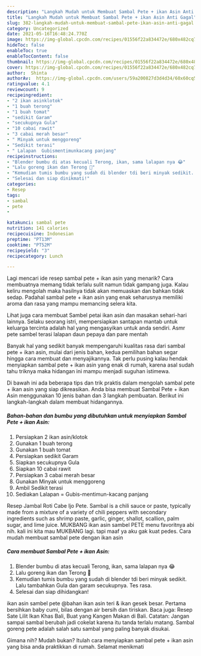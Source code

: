 ```yaml
---
description: "Langkah Mudah untuk Membuat Sambal Pete + ikan Asin Anti Gagal"
title: "Langkah Mudah untuk Membuat Sambal Pete + ikan Asin Anti Gagal"
slug: 382-langkah-mudah-untuk-membuat-sambal-pete-ikan-asin-anti-gagal
category: Uncategorized
date: 2021-05-16T16:48:24.770Z
image: https://img-global.cpcdn.com/recipes/01556f22a834472e/680x482cq70/sambal-pete-ikan-asin-foto-resep-utama.jpg
hideToc: false
enableToc: true
enableTocContent: false
thumbnail: https://img-global.cpcdn.com/recipes/01556f22a834472e/680x482cq70/sambal-pete-ikan-asin-foto-resep-utama.jpg
cover: https://img-global.cpcdn.com/recipes/01556f22a834472e/680x482cq70/sambal-pete-ikan-asin-foto-resep-utama.jpg
author:  Shinta
authorAv:  https://img-global.cpcdn.com/users/59a200827d3d4d34/60x60cq50/avatar.jpg
ratingvalue: 4.1
reviewcount: 9
recipeingredient:
- "2 ikan asinklotok"
- "1 buah terong"
- "1 buah tomat"
- "sedikit Garam"
- "secukupnya Gula"
- "10 cabai rawit"
- "3 cabai merah besar"
- " Minyak untuk menggoreng"
- "Sedikit terasi"
- " Lalapan  Gubismentimunkacang panjang"
recipeinstructions:
- "Blender bumbu di atas kecuali Terong, ikan, sama lalapan nya 😂"
- "Lalu goreng ikan dan Terong 🍆"
- "Kemudian tumis bumbu yang sudah di blender tdi beri minyak sedikit. Lalu tambahkan Gula dan garam secukupnya. Tes rasa."
- "Selesai dan siap dinikmati!"
categories:
- Resep
tags:
- sambal
- pete
- 

katakunci: sambal pete  
nutrition: 141 calories
recipecuisine: Indonesian
preptime: "PT13M"
cooktime: "PT52M"
recipeyield: "3"
recipecategory: Lunch

---
```



Lagi mencari ide resep sambal pete + ikan asin yang menarik? Cara membuatnya memang tidak terlalu sulit namun tidak gampang juga. Kalau keliru mengolah maka hasilnya tidak akan memuaskan dan bahkan tidak sedap. Padahal sambal pete + ikan asin yang enak seharusnya memiliki aroma dan rasa yang mampu memancing selera kita.


Lihat juga cara membuat Sambel petai ikan asin dan masakan sehari-hari lainnya. Selaku seorang istri, mempersiapkan santapan mantab untuk keluarga tercinta adalah hal yang mengasyikan untuk anda sendiri. Asmr pete sambel terasi lalapan daun pepaya dan pare mentah

Banyak hal yang sedikit banyak mempengaruhi kualitas rasa dari sambal pete + ikan asin, mulai dari jenis bahan, kedua pemilihan bahan segar hingga cara membuat dan menyajikannya. Tak perlu pusing kalau hendak menyiapkan sambal pete + ikan asin yang enak di rumah, karena asal sudah tahu triknya maka hidangan ini mampu menjadi suguhan istimewa.


Di bawah ini ada beberapa tips dan trik praktis dalam mengolah sambal pete + ikan asin yang siap dikreasikan. Anda bisa membuat Sambal Pete + ikan Asin menggunakan 10 jenis bahan dan 3 langkah pembuatan. Berikut ini langkah-langkah dalam membuat hidangannya.

<!--inarticleads1-->

##### Bahan-bahan dan bumbu yang dibutuhkan untuk menyiapkan Sambal Pete + ikan Asin:

1. Persiapkan 2 ikan asin/klotok
1. Gunakan 1 buah terong
1. Gunakan 1 buah tomat
1. Persiapkan sedikit Garam
1. Siapkan secukupnya Gula
1. Siapkan 10 cabai rawit
1. Persiapkan 3 cabai merah besar
1. Gunakan  Minyak untuk menggoreng
1. Ambil Sedikit terasi
1. Sediakan  Lalapan = Gubis-mentimun-kacang panjang


Resep Jambal Roti Cabe Ijo Pete. Sambal is a chili sauce or paste, typically made from a mixture of a variety of chili peppers with secondary ingredients such as shrimp paste, garlic, ginger, shallot, scallion, palm sugar, and lime juice. MUKBANG ikan asin sambel PETE menu favoritnya abi nih. kali ini kita mau MUKBANG lagi. tapi maaf ya aku gak kuat pedes. Cara mudah membuat sambal pete dengan ikan asin 

<!--inarticleads2-->

##### Cara membuat Sambal Pete + ikan Asin:

1. Blender bumbu di atas kecuali Terong, ikan, sama lalapan nya 😂
1. Lalu goreng ikan dan Terong 🍆
1. Kemudian tumis bumbu yang sudah di blender tdi beri minyak sedikit. Lalu tambahkan Gula dan garam secukupnya. Tes rasa.
1. Selesai dan siap dihidangkan!

ikan asin sambel pete @bahan ikan asin teri &amp; ikan gesek besar. Pertama bersihkan baby cumi, bilas dengan air bersih dan tiriskan. Baca juga: Resep Sate Lilit Ikan Khas Bali, Buat yang Kangen Makan di Bali. Catatan: Jangan sampai sambal berubah jadi cokelat karena itu tanda terlalu matang. Sambal goreng pete adalah salah satu sambal yang paling banyak disukai. 

Gimana nih? Mudah bukan? Itulah cara menyiapkan sambal pete + ikan asin yang bisa anda praktikkan di rumah. Selamat menikmati
